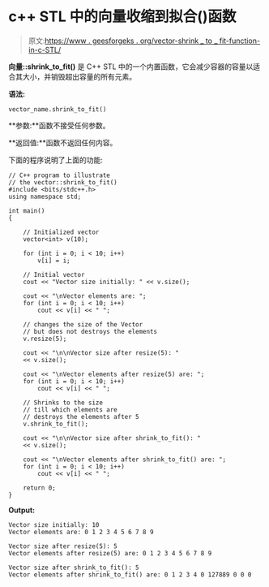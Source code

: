 # c++ STL 中的向量收缩到拟合()函数

> 原文:[https://www . geesforgeks . org/vector-shrink _ to _ fit-function-in-c-STL/](https://www.geeksforgeeks.org/vector-shrink_to_fit-function-in-c-stl/)

**向量::shrink_to_fit()** 是 C++ STL 中的一个内置函数，它会减少容器的容量以适合其大小，并销毁超出容量的所有元素。

**语法:**

```
vector_name.shrink_to_fit()

```

**参数:**函数不接受任何参数。

**返回值:**函数不返回任何内容。

下面的程序说明了上面的功能:

```
// C++ program to illustrate
// the vector::shrink_to_fit() 
#include <bits/stdc++.h>
using namespace std;

int main()
{

    // Initialized vector
    vector<int> v(10);

    for (int i = 0; i < 10; i++)
        v[i] = i;

    // Initial vector
    cout << "Vector size initially: " << v.size();

    cout << "\nVector elements are: ";
    for (int i = 0; i < 10; i++)
        cout << v[i] << " ";

    // changes the size of the Vector
    // but does not destroys the elements
    v.resize(5);

    cout << "\n\nVector size after resize(5): "
    << v.size();

    cout << "\nVector elements after resize(5) are: ";
    for (int i = 0; i < 10; i++)
        cout << v[i] << " ";

    // Shrinks to the size
    // till which elements are
    // destroys the elements after 5
    v.shrink_to_fit();

    cout << "\n\nVector size after shrink_to_fit(): "
    << v.size();

    cout << "\nVector elements after shrink_to_fit() are: ";
    for (int i = 0; i < 10; i++)
        cout << v[i] << " ";

    return 0;
}
```

**Output:**

```
Vector size initially: 10
Vector elements are: 0 1 2 3 4 5 6 7 8 9 

Vector size after resize(5): 5
Vector elements after resize(5) are: 0 1 2 3 4 5 6 7 8 9 

Vector size after shrink_to_fit(): 5
Vector elements after shrink_to_fit() are: 0 1 2 3 4 0 127889 0 0 0

```
